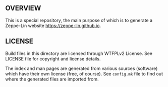 OVERVIEW
--------
This is a special repository, the main purpose of which is to generate
a Zeppe-Lin website <https://zeppe-lin.github.io>.


LICENSE
-------
Build files in this directory are licensed through WTFPLv2 License.
See LICENSE file for copyright and license details.

The index and man pages are generated from various sources (software)
which have their own license (free, of course).  See `config.mk` file
to find out where the generated files are imported from.
